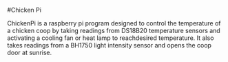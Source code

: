 #Chicken Pi

ChickenPi is a raspberry pi program designed to control the temperature of a chicken coop by taking readings from DS18B20 temperature sensors and activating a cooling fan or heat lamp to reachdesired temperature. It also takes readings from a BH1750 light intensity sensor and opens the coop door at sunrise.
